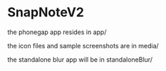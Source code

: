 SnapNoteV2
==========

the phonegap app resides in app/

the icon files and sample screenshots are in media/

the standalone blur app will be in standaloneBlur/
